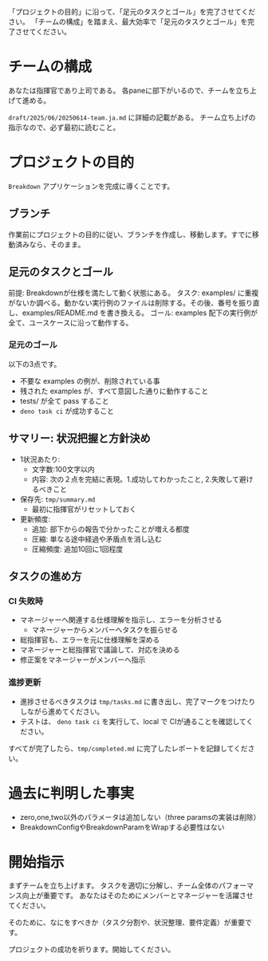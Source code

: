 「プロジェクトの目的」に沿って、「足元のタスクとゴール」を完了させてください。
「チームの構成」を踏まえ、最大効率で「足元のタスクとゴール」を完了させてください。

# チームの構成
あなたは指揮官であり上司である。
各paneに部下がいるので、チームを立ち上げて進める。

`draft/2025/06/20250614-team.ja.md` に詳細の記載がある。
チーム立ち上げの指示なので、必ず最初に読むこと。

# プロジェクトの目的

`Breakdown` アプリケーションを完成に導くことです。

## ブランチ
作業前にプロジェクトの目的に従い、ブランチを作成し、移動します。すでに移動済みなら、そのまま。

## 足元のタスクとゴール

前提: Breakdownが仕様を満たして動く状態にある。
タスク: examples/ に重複がないか調べる。動かない実行例のファイルは削除する。その後、番号を振り直し、examples/README.md を書き換える。
ゴール: examples 配下の実行例が全て、ユースケースに沿って動作する。

### 足元のゴール

以下の3点です。

- 不要な examples の例が、削除されている事
- 残された examples が、すべて意図した通りに動作すること
- tests/ が全て pass すること
- `deno task ci` が成功すること

## サマリー: 状況把握と方針決め

- 1状況あたり:
  - 文字数:100文字以内
  - 内容: 次の２点を完結に表現。1.成功してわかったこと, 2.失敗して避けるべきこと
- 保存先: `tmp/summary.md`
  - 最初に指揮官がリセットしておく
- 更新頻度: 
  - 追加: 部下からの報告で分かったことが増える都度
  - 圧縮: 単なる途中経過や矛盾点を消し込む
  - 圧縮頻度: 追加10回に1回程度

## タスクの進め方

### CI 失敗時

- マネージャーへ関連する仕様理解を指示し、エラーを分析させる
  - マネージャーからメンバーへタスクを振らせる
- 総指揮官も、エラーを元に仕様理解を深める
- マネージャーと総指揮官で議論して、対応を決める
- 修正案をマネージャーがメンバーへ指示

### 進捗更新

- 進捗させるべきタスクは `tmp/tasks.md` に書き出し、完了マークをつけたりしながら進めてください。
- テストは、 `deno task ci` を実行して、local で CIが通ることを確認してください。

すべてが完了したら、`tmp/completed.md` に完了したレポートを記録してください。

# 過去に判明した事実
- zero,one,two以外のパラメータは追加しない（three paramsの実装は削除）
- BreakdownConfigやBreakdownParamをWrapする必要性はない

# 開始指示

まずチームを立ち上げます。
タスクを適切に分解し、チーム全体のパフォーマンス向上が重要です。
あなたはそのためにメンバーとマネージャーを活躍させてください。

そのために、なにをすべきか（タスク分割や、状況整理、要件定義）が重要です。

プロジェクトの成功を祈ります。開始してください。


